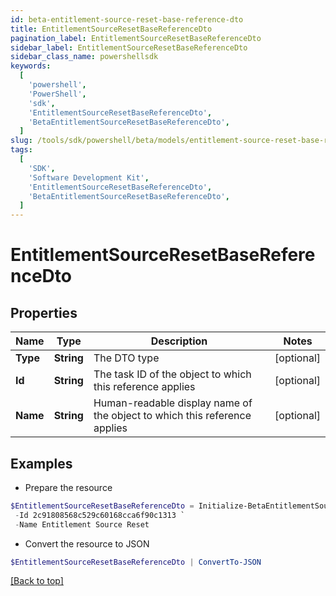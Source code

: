 ```yaml
---
id: beta-entitlement-source-reset-base-reference-dto
title: EntitlementSourceResetBaseReferenceDto
pagination_label: EntitlementSourceResetBaseReferenceDto
sidebar_label: EntitlementSourceResetBaseReferenceDto
sidebar_class_name: powershellsdk
keywords:
  [
    'powershell',
    'PowerShell',
    'sdk',
    'EntitlementSourceResetBaseReferenceDto',
    'BetaEntitlementSourceResetBaseReferenceDto',
  ]
slug: /tools/sdk/powershell/beta/models/entitlement-source-reset-base-reference-dto
tags:
  [
    'SDK',
    'Software Development Kit',
    'EntitlementSourceResetBaseReferenceDto',
    'BetaEntitlementSourceResetBaseReferenceDto',
  ]
---
```


# EntitlementSourceResetBaseReferenceDto

## Properties

| Name | Type | Description | Notes |
| --- | --- | --- | --- |
| **Type** | **String** | The DTO type | [optional] |
| **Id** | **String** | The task ID of the object to which this reference applies | [optional] |
| **Name** | **String** | Human-readable display name of the object to which this reference applies | [optional] |

## Examples

- Prepare the resource

```powershell
$EntitlementSourceResetBaseReferenceDto = Initialize-BetaEntitlementSourceResetBaseReferenceDto  -Type TASK_RESULT `
 -Id 2c91808568c529c60168cca6f90c1313 `
 -Name Entitlement Source Reset
```

- Convert the resource to JSON

```powershell
$EntitlementSourceResetBaseReferenceDto | ConvertTo-JSON
```

[[Back to top]](#)
